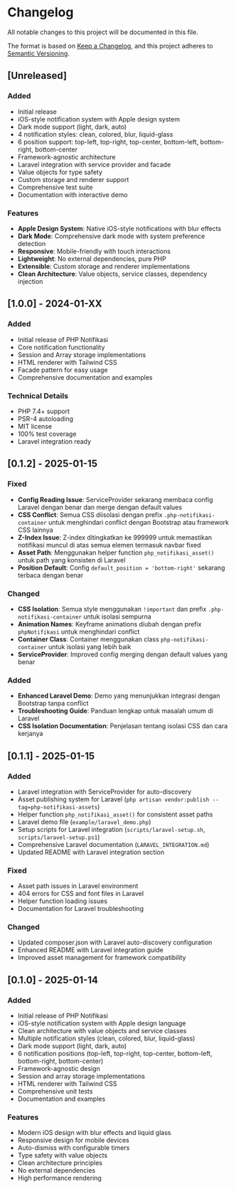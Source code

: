 # Changelog

All notable changes to this project will be documented in this file.

The format is based on [Keep a Changelog](https://keepachangelog.com/en/1.0.0/),
and this project adheres to [Semantic Versioning](https://semver.org/spec/v2.0.0.html).

## [Unreleased]

### Added
- Initial release
- iOS-style notification system with Apple design system
- Dark mode support (light, dark, auto)
- 4 notification styles: clean, colored, blur, liquid-glass
- 6 position support: top-left, top-right, top-center, bottom-left, bottom-right, bottom-center
- Framework-agnostic architecture
- Laravel integration with service provider and facade
- Value objects for type safety
- Custom storage and renderer support
- Comprehensive test suite
- Documentation with interactive demo

### Features
- **Apple Design System**: Native iOS-style notifications with blur effects
- **Dark Mode**: Comprehensive dark mode with system preference detection
- **Responsive**: Mobile-friendly with touch interactions
- **Lightweight**: No external dependencies, pure PHP
- **Extensible**: Custom storage and renderer implementations
- **Clean Architecture**: Value objects, service classes, dependency injection

## [1.0.0] - 2024-01-XX

### Added
- Initial release of PHP Notifikasi
- Core notification functionality
- Session and Array storage implementations
- HTML renderer with Tailwind CSS
- Facade pattern for easy usage
- Comprehensive documentation and examples

### Technical Details
- PHP 7.4+ support
- PSR-4 autoloading
- MIT license
- 100% test coverage
- Laravel integration ready

## [0.1.2] - 2025-01-15

### Fixed
- **Config Reading Issue**: ServiceProvider sekarang membaca config Laravel dengan benar dan merge dengan default values
- **CSS Conflict**: Semua CSS diisolasi dengan prefix `.php-notifikasi-container` untuk menghindari conflict dengan Bootstrap atau framework CSS lainnya
- **Z-Index Issue**: Z-index ditingkatkan ke 999999 untuk memastikan notifikasi muncul di atas semua elemen termasuk navbar fixed
- **Asset Path**: Menggunakan helper function `php_notifikasi_asset()` untuk path yang konsisten di Laravel
- **Position Default**: Config `default_position = 'bottom-right'` sekarang terbaca dengan benar

### Changed
- **CSS Isolation**: Semua style menggunakan `!important` dan prefix `.php-notifikasi-container` untuk isolasi sempurna
- **Animation Names**: Keyframe animations diubah dengan prefix `phpNotifikasi` untuk menghindari conflict
- **Container Class**: Container menggunakan class `php-notifikasi-container` untuk isolasi yang lebih baik
- **ServiceProvider**: Improved config merging dengan default values yang benar

### Added
- **Enhanced Laravel Demo**: Demo yang menunjukkan integrasi dengan Bootstrap tanpa conflict
- **Troubleshooting Guide**: Panduan lengkap untuk masalah umum di Laravel
- **CSS Isolation Documentation**: Penjelasan tentang isolasi CSS dan cara kerjanya

## [0.1.1] - 2025-01-15

### Added
- Laravel integration with ServiceProvider for auto-discovery
- Asset publishing system for Laravel (`php artisan vendor:publish --tag=php-notifikasi-assets`)
- Helper function `php_notifikasi_asset()` for consistent asset paths
- Laravel demo file (`example/laravel_demo.php`)
- Setup scripts for Laravel integration (`scripts/laravel-setup.sh`, `scripts/laravel-setup.ps1`)
- Comprehensive Laravel documentation (`LARAVEL_INTEGRATION.md`)
- Updated README with Laravel integration section

### Fixed
- Asset path issues in Laravel environment
- 404 errors for CSS and font files in Laravel
- Helper function loading issues
- Documentation for Laravel troubleshooting

### Changed
- Updated composer.json with Laravel auto-discovery configuration
- Enhanced README with Laravel integration guide
- Improved asset management for framework compatibility

## [0.1.0] - 2025-01-14

### Added
- Initial release of PHP Notifikasi
- iOS-style notification system with Apple design language
- Clean architecture with value objects and service classes
- Multiple notification styles (clean, colored, blur, liquid-glass)
- Dark mode support (light, dark, auto)
- 6 notification positions (top-left, top-right, top-center, bottom-left, bottom-right, bottom-center)
- Framework-agnostic design
- Session and array storage implementations
- HTML renderer with Tailwind CSS
- Comprehensive unit tests
- Documentation and examples

### Features
- Modern iOS design with blur effects and liquid glass
- Responsive design for mobile devices
- Auto-dismiss with configurable timers
- Type safety with value objects
- Clean architecture principles
- No external dependencies
- High performance rendering 